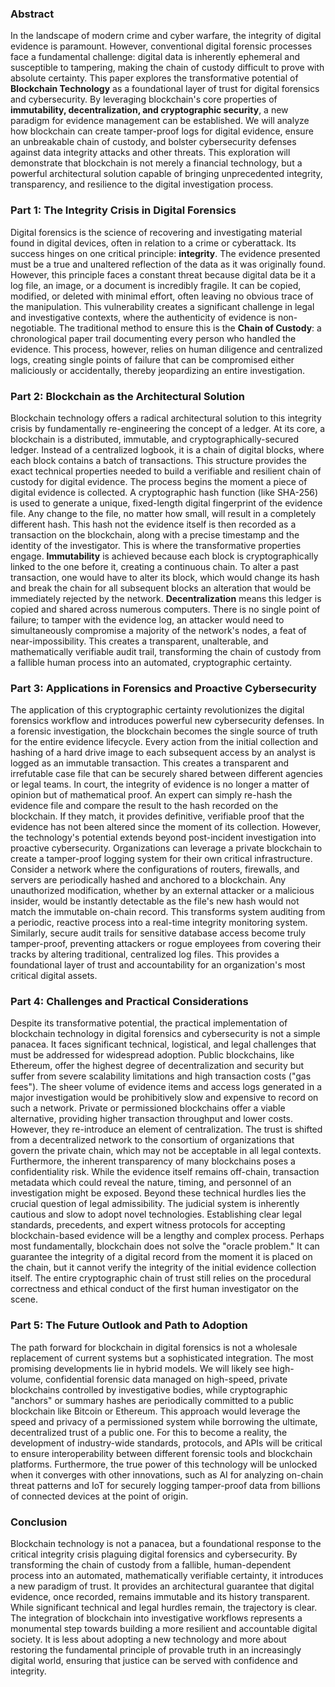 ### **Abstract**
In the landscape of modern crime and cyber warfare, the integrity of digital evidence is paramount. However, conventional digital forensic processes face a fundamental challenge: digital data is inherently ephemeral and susceptible to tampering, making the chain of custody difficult to prove with absolute certainty. This paper explores the transformative potential of **Blockchain Technology** as a foundational layer of trust for digital forensics and cybersecurity. By leveraging blockchain's core properties of **immutability, decentralization, and cryptographic security**, a new paradigm for evidence management can be established. We will analyze how blockchain can create tamper-proof logs for digital evidence, ensure an unbreakable chain of custody, and bolster cybersecurity defenses against data integrity attacks and other threats. This exploration will demonstrate that blockchain is not merely a financial technology, but a powerful architectural solution capable of bringing unprecedented integrity, transparency, and resilience to the digital investigation process.

### **Part 1: The Integrity Crisis in Digital Forensics**
Digital forensics is the science of recovering and investigating material found in digital devices, often in relation to a crime or cyberattack. Its success hinges on one critical principle: **integrity**. The evidence presented must be a true and unaltered reflection of the data as it was originally found. However, this principle faces a constant threat because digital data be it a log file, an image, or a document is incredibly fragile. It can be copied, modified, or deleted with minimal effort, often leaving no obvious trace of the manipulation. This vulnerability creates a significant challenge in legal and investigative contexts, where the authenticity of evidence is non-negotiable. The traditional method to ensure this is the **Chain of Custody**: a chronological paper trail documenting every person who handled the evidence. This process, however, relies on human diligence and centralized logs, creating single points of failure that can be compromised either maliciously or accidentally, thereby jeopardizing an entire investigation.

### **Part 2: Blockchain as the Architectural Solution**
Blockchain technology offers a radical architectural solution to this integrity crisis by fundamentally re-engineering the concept of a ledger. At its core, a blockchain is a distributed, immutable, and cryptographically-secured ledger. Instead of a centralized logbook, it is a chain of digital blocks, where each block contains a batch of transactions. This structure provides the exact technical properties needed to build a verifiable and resilient chain of custody for digital evidence.
The process begins the moment a piece of digital evidence is collected. A cryptographic hash function (like SHA-256) is used to generate a unique, fixed-length digital fingerprint of the evidence file. Any change to the file, no matter how small, will result in a completely different hash. This hash not the evidence itself is then recorded as a transaction on the blockchain, along with a precise timestamp and the identity of the investigator.
This is where the transformative properties engage. **Immutability** is achieved because each block is cryptographically linked to the one before it, creating a continuous chain. To alter a past transaction, one would have to alter its block, which would change its hash and break the chain for all subsequent blocks an alteration that would be immediately rejected by the network. **Decentralization** means this ledger is copied and shared across numerous computers. There is no single point of failure; to tamper with the evidence log, an attacker would need to simultaneously compromise a majority of the network's nodes, a feat of near-impossibility. This creates a transparent, unalterable, and mathematically verifiable audit trail, transforming the chain of custody from a fallible human process into an automated, cryptographic certainty.

### **Part 3: Applications in Forensics and Proactive Cybersecurity**
The application of this cryptographic certainty revolutionizes the digital forensics workflow and introduces powerful new cybersecurity defenses. In a forensic investigation, the blockchain becomes the single source of truth for the entire evidence lifecycle. Every action from the initial collection and hashing of a hard drive image to each subsequent access by an analyst is logged as an immutable transaction. This creates a transparent and irrefutable case file that can be securely shared between different agencies or legal teams. In court, the integrity of evidence is no longer a matter of opinion but of mathematical proof. An expert can simply re-hash the evidence file and compare the result to the hash recorded on the blockchain. If they match, it provides definitive, verifiable proof that the evidence has not been altered since the moment of its collection.
However, the technology's potential extends beyond post-incident investigation into proactive cybersecurity. Organizations can leverage a private blockchain to create a tamper-proof logging system for their own critical infrastructure. Consider a network where the configurations of routers, firewalls, and servers are periodically hashed and anchored to a blockchain. Any unauthorized modification, whether by an external attacker or a malicious insider, would be instantly detectable as the file's new hash would not match the immutable on-chain record. This transforms system auditing from a periodic, reactive process into a real-time integrity monitoring system. Similarly, secure audit trails for sensitive database access become truly tamper-proof, preventing attackers or rogue employees from covering their tracks by altering traditional, centralized log files. This provides a foundational layer of trust and accountability for an organization's most critical digital assets.

### **Part 4: Challenges and Practical Considerations**
Despite its transformative potential, the practical implementation of blockchain technology in digital forensics and cybersecurity is not a simple panacea. It faces significant technical, logistical, and legal challenges that must be addressed for widespread adoption. Public blockchains, like Ethereum, offer the highest degree of decentralization and security but suffer from severe scalability limitations and high transaction costs ("gas fees"). The sheer volume of evidence items and access logs generated in a major investigation would be prohibitively slow and expensive to record on such a network.
Private or permissioned blockchains offer a viable alternative, providing higher transaction throughput and lower costs. However, they re-introduce an element of centralization. The trust is shifted from a decentralized network to the consortium of organizations that govern the private chain, which may not be acceptable in all legal contexts. Furthermore, the inherent transparency of many blockchains poses a confidentiality risk. While the evidence itself remains off-chain, transaction metadata which could reveal the nature, timing, and personnel of an investigation might be exposed.
Beyond these technical hurdles lies the crucial question of legal admissibility. The judicial system is inherently cautious and slow to adopt novel technologies. Establishing clear legal standards, precedents, and expert witness protocols for accepting blockchain-based evidence will be a lengthy and complex process. Perhaps most fundamentally, blockchain does not solve the "oracle problem." It can guarantee the integrity of a digital record from the moment it is placed on the chain, but it cannot verify the integrity of the initial evidence collection itself. The entire cryptographic chain of trust still relies on the procedural correctness and ethical conduct of the first human investigator on the scene.

### **Part 5: The Future Outlook and Path to Adoption**
The path forward for blockchain in digital forensics is not a wholesale replacement of current systems but a sophisticated integration. The most promising developments lie in hybrid models. We will likely see high-volume, confidential forensic data managed on high-speed, private blockchains controlled by investigative bodies, while cryptographic "anchors" or summary hashes are periodically committed to a public blockchain like Bitcoin or Ethereum. This approach would leverage the speed and privacy of a permissioned system while borrowing the ultimate, decentralized trust of a public one. For this to become a reality, the development of industry-wide standards, protocols, and APIs will be critical to ensure interoperability between different forensic tools and blockchain platforms. Furthermore, the true power of this technology will be unlocked when it converges with other innovations, such as AI for analyzing on-chain threat patterns and IoT for securely logging tamper-proof data from billions of connected devices at the point of origin.

### **Conclusion**
Blockchain technology is not a panacea, but a foundational response to the critical integrity crisis plaguing digital forensics and cybersecurity. By transforming the chain of custody from a fallible, human-dependent process into an automated, mathematically verifiable certainty, it introduces a new paradigm of trust. It provides an architectural guarantee that digital evidence, once recorded, remains immutable and its history transparent. While significant technical and legal hurdles remain, the trajectory is clear. The integration of blockchain into investigative workflows represents a monumental step towards building a more resilient and accountable digital society. It is less about adopting a new technology and more about restoring the fundamental principle of provable truth in an increasingly digital world, ensuring that justice can be served with confidence and integrity.